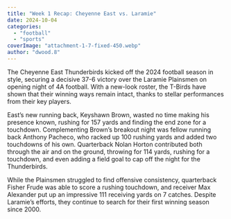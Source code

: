 ```yaml
---
title: "Week 1 Recap: Cheyenne East vs. Laramie"
date: 2024-10-04
categories: 
  - "football"
  - "sports"
coverImage: "attachment-1-7-fixed-450.webp"
author: "dwood.8"
---
```


The Cheyenne East Thunderbirds kicked off the 2024 football season in style, securing a decisive 37-6 victory over the Laramie Plainsmen on opening night of 4A football. With a new-look roster, the T-Birds have shown that their winning ways remain intact, thanks to stellar performances from their key players.

East’s new running back, Keyshawn Brown, wasted no time making his presence known, rushing for 157 yards and finding the end zone for a touchdown. Complementing Brown’s breakout night was fellow running back Anthony Pacheco, who racked up 100 rushing yards and added two touchdowns of his own. Quarterback Nolan Horton contributed both through the air and on the ground, throwing for 114 yards, rushing for a touchdown, and even adding a field goal to cap off the night for the Thunderbirds.

While the Plainsmen struggled to find offensive consistency, quarterback Fisher Frude was able to score a rushing touchdown, and receiver Max Alexander put up an impressive 111 receiving yards on 7 catches. Despite Laramie’s efforts, they continue to search for their first winning season since 2000.

